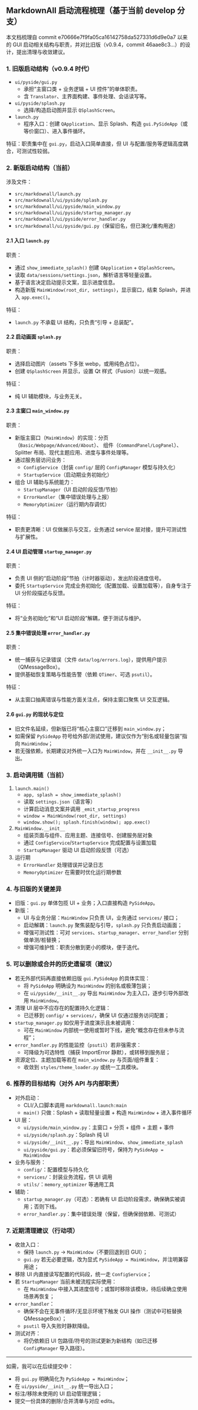 ## MarkdownAll 启动流程梳理（基于当前 develop 分支）

本文档梳理自 commit e70666e7f9fa05ca16142758da527331d6d9e0a7 以来的 GUI 启动相关结构与职责，并对比旧版（v0.9.4，commit 46aae8c3…）的设计，提出清理与收敛建议。

### 1. 旧版启动结构（v0.9.4 时代）
- `ui/pyside/gui.py`
  - 承担“主窗口类 + 业务逻辑 + UI 控件”的单体职责。
  - 含 `Translator`、主界面构建、事件处理、会话读写等。
- `ui/pyside/splash.py`
  - 选择/构造启动图并显示 `QSplashScreen`。
- `launch.py`
  - 程序入口：创建 `QApplication`、显示 Splash、构造 `gui.PySideApp`（或等价窗口）、进入事件循环。

特征：职责集中在 `gui.py`，启动入口简单直接，但 UI 与配置/服务等逻辑高度耦合，可测试性较弱。

### 2. 新版启动结构（当前）
涉及文件：
- `src/markdownall/launch.py`
- `src/markdownall/ui/pyside/splash.py`
- `src/markdownall/ui/pyside/main_window.py`
- `src/markdownall/ui/pyside/startup_manager.py`
- `src/markdownall/ui/pyside/error_handler.py`
- `src/markdownall/ui/pyside/gui.py`（保留旧名，但已演化/重构用途）

#### 2.1 入口 `launch.py`
职责：
- 通过 `show_immediate_splash()` 创建 `QApplication` + `QSplashScreen`。
- 读取 `data/sessions/settings.json`，解析语言等轻量设置。
- 基于语言决定启动提示文案，显示进度信息。
- 构造新版 `MainWindow(root_dir, settings)`，显示窗口，结束 Splash，并进入 `app.exec()`。

特征：
- `launch.py` 不承载 UI 结构，只负责“引导 + 总装配”。

#### 2.2 启动画面 `splash.py`
职责：
- 选择启动图片（assets 下多张 webp，或用纯色占位）。
- 创建 `QSplashScreen` 并显示，设置 Qt 样式（Fusion）以统一观感。

特征：
- 纯 UI 辅助模块，与业务无关。

#### 2.3 主窗口 `main_window.py`
职责：
- 新版主窗口（`MainWindow`）的实现：分页（`Basic/Webpage/Advanced/About`）、
  组件（`CommandPanel/LogPanel`）、Splitter 布局、现代主题应用、进度与事件处理等。
- 通过服务层访问业务：
  - `ConfigService`（封装 `config/` 层的 `ConfigManager` 模型与持久化）
  - `StartupService`（启动期业务初始化）
- 组合 UI 辅助与系统能力：
  - `StartupManager`（UI 启动阶段反馈/节拍）
  - `ErrorHandler`（集中错误处理与上报）
  - `MemoryOptimizer`（运行期内存调优）

特征：
- 职责更清晰：UI 仅做展示与交互，业务通过 service 层对接，提升可测试性与扩展性。

#### 2.4 UI 启动管理 `startup_manager.py`
职责：
- 负责 UI 侧的“启动阶段”节拍（计时器驱动），发出阶段进度信号。
- 委托 `StartupService` 完成业务初始化（配置加载、设置加载等），自身专注于 UI 分阶段描述与反馈。

特征：
- 将“业务初始化”和“UI 启动阶段”解耦，便于测试与维护。

#### 2.5 集中错误处理 `error_handler.py`
职责：
- 统一捕获与记录错误（文件 `data/log/errors.log`），提供用户提示（QMessageBox）。
- 提供基础恢复策略与性能告警（依赖 `QTimer`、可选 `psutil`）。

特征：
- 从主窗口抽离错误与性能方面关注点，保持主窗口聚焦 UI 交互逻辑。

#### 2.6 `gui.py` 的现状与定位
- 旧文件名延续，但新版已将“核心主窗口”迁移到 `main_window.py`；
- 如需保留 `PySideApp` 符号给外部/测试使用，建议仅作为“别名或轻量包装”指向 `MainWindow`；
- 若无强依赖，长期建议对外统一入口为 `MainWindow`，并在 `__init__.py` 导出。

### 3. 启动调用链（当前）
1. `launch.main()`
   - `app, splash = show_immediate_splash()`
   - 读取 `settings.json`（语言等）
   - 计算启动消息文案并调用 `_emit_startup_progress`
   - `window = MainWindow(root_dir, settings)`
   - `window.show(); splash.finish(window); app.exec()`
2. `MainWindow.__init__`
   - 组装页面与组件、应用主题、连接信号、创建服务层对象
   - 通过 `ConfigService`/`StartupService` 完成配置与设置加载
   - `StartupManager` 驱动 UI 启动阶段反馈（可选）
3. 运行期
   - `ErrorHandler` 处理错误并记录日志
   - `MemoryOptimizer` 在需要时优化运行期参数

### 4. 与旧版的关键差异
- 旧版：`gui.py` 单体包揽 UI + 业务；入口直接构造 `PySideApp`。
- 新版：
  - UI 与业务分层：`MainWindow` 只负责 UI，业务通过 `services/` 接口；
  - 启动解耦：`launch.py` 聚焦装配与引导，`splash.py` 只负责启动画面；
  - 增强可测试性：可对 `services`、`startup_manager`、`error_handler` 分别做单测/桩替换；
  - 增强可维护性：职责分散到更小的模块，便于迭代。

### 5. 可以删除或合并的历史遗留项（建议）
- 若无外部代码再直接依赖旧版 `gui.PySideApp` 的具体实现：
  - 将 `PySideApp` 明确设为 `MainWindow` 的别名或极薄包装；
  - 在 `ui/pyside/__init__.py` 导出 `MainWindow` 为主入口，逐步引导外部改用 `MainWindow`。
- 清理 UI 层中不应存在的配置持久化逻辑：
  - 已迁移到 `config/` + `services/`，确保 UI 仅通过服务访问配置；
- `startup_manager.py` 如仅用于进度演示且未被调用：
  - 可在 `MainWindow` 内部统一使用或暂时下线，避免“概念存在但未参与流程”；
- `error_handler.py` 的性能监控（`psutil`）若非强需求：
  - 可降级为可选特性（捕获 ImportError 静默），或转移到服务层；
- 资源定位、主题加载等若在 `main_window.py` 与页面/组件重复：
  - 收敛到 `styles/theme_loader.py` 或统一工具模块。

### 6. 推荐的目标结构（对外 API 与内部职责）
- 对外启动：
  - CLI/入口脚本调用 `markdownall.launch:main`
  - `main()` 只做：Splash + 读取轻量设置 + 构造 `MainWindow` + 进入事件循环
- UI 层：
  - `ui/pyside/main_window.py`：主窗口 + 分页 + 组件 + 主题 + 事件
  - `ui/pyside/splash.py`：Splash 纯 UI
  - `ui/pyside/__init__.py`：导出 `MainWindow`、`show_immediate_splash`
  - `ui/pyside/gui.py`：若必须保留旧符号，保持为 `PySideApp = MainWindow`
- 业务与服务：
  - `config/`：配置模型与持久化
  - `services/`：封装业务流程，供 UI 调用
  - `utils/`：`memory_optimizer` 等通用工具
- 辅助：
  - `startup_manager.py`（可选）：若确有 UI 启动阶段需求，确保确实被调用；否则下线。
  - `error_handler.py`：集中错误处理（保留，但确保弱依赖、可测试）

### 7. 近期清理建议（行动项）
- 收敛入口：
  - 保持 `launch.py` → `MainWindow`（不要回退到旧 GUI）；
  - `gui.py` 若无必要逻辑，改为显式 `PySideApp = MainWindow`，并注明兼容用途；
- 移除 UI 内直接读写配置的代码段，统一走 `ConfigService`；
- 若 `StartupManager` 当前未被流程实际使用：
  - 在 `MainWindow` 中接入其进度信号；或暂时移除该模块，待后续确立使用场景再恢复；
- `error_handler`：
  - 确保不会在无事件循环/无显示环境下触发 GUI 操作（测试中可桩替换 QMessageBox）；
  - `psutil` 导入失败时静默降级。
- 测试对齐：
  - 将仍依赖旧 UI 包路径/符号的测试更新为新结构（如已迁移 `ConfigManager` 导入路径）。

---
如需，我可以在后续提交中：
- 将 `gui.py` 明确简化为 `PySideApp = MainWindow`；
- 在 `ui/pyside/__init__.py` 统一导出入口；
- 标注/移除未使用的 UI 启动管理逻辑；
- 提交一份具体的删除/合并清单与对应 edits。
